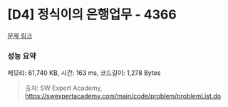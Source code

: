 # [D4] 정식이의 은행업무 - 4366 

[문제 링크](https://swexpertacademy.com/main/code/problem/problemDetail.do?contestProbId=AWMeRLz6kC0DFAXd) 

### 성능 요약

메모리: 61,740 KB, 시간: 163 ms, 코드길이: 1,278 Bytes



> 출처: SW Expert Academy, https://swexpertacademy.com/main/code/problem/problemList.do